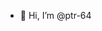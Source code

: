- 👋 Hi, I’m @ptr-64


<!---
ptr-64/ptr-64 is a ✨ special ✨ repository because its `README.md` (this file) appears on your GitHub profile.
You can click the Preview link to take a look at your changes.
--->

